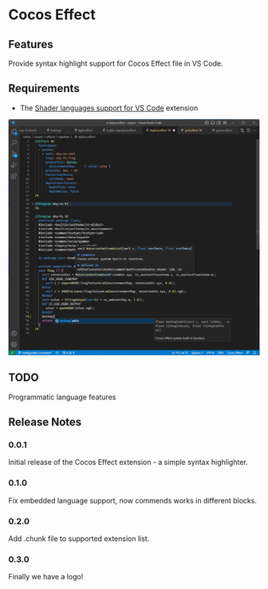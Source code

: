 # Cocos Effect

## Features

Provide syntax highlight support for Cocos Effect file in VS Code.

## Requirements

- The [Shader languages support for VS Code](https://marketplace.visualstudio.com/items?itemName=slevesque.shader) extension

![Cocos Effect](./images/code.png)

## TODO

Programmatic language features

## Release Notes

### 0.0.1

Initial release of the Cocos Effect extension - a simple syntax highlighter.

### 0.1.0

Fix embedded language support, now commends works in different blocks.

### 0.2.0

Add .chunk file to supported extension list.

### 0.3.0

Finally we have a logo!
